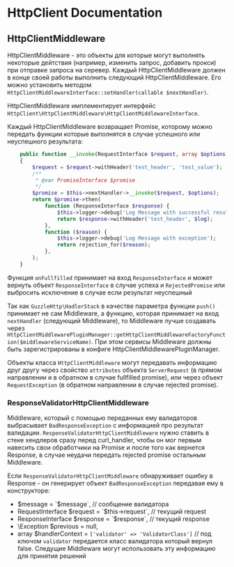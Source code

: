 # HttpClient Documentation

## HttpClientMiddleware
HttpClientMiddleware - это объекты для которые могут выполнять некоторые дейтствия 
(например, изменить запрос, добавить прокси) при отправке запроса на серевер.
Каждый HttpClientMiddleware должен в конце своей работы выполнить следующий HttpClientMiddleware.
Его можно установить методом `HttpClientMiddlewareInterface::setHandler(callable $nextHandler)`.

HttpClientMiddleware имплементирует интерфейс 
`HttpClient\HttpClientMiddleware\HttpClientMiddlewareInterface`.

Каждый HttpClientMiddleware возвращает Promise, которому можно передать функции которые 
выполнятся в случае успешного или неуспешного результата:

```php
    public function __invoke(RequestInterface $request, array $options): PromiseInterface
    {
        $request = $request->withHeader('test_header', 'test_value');
        /**
         * @var PromiseInterface $promise
         */
        $promise = $this->nextHandler->__invoke($request, $options);
        return $promise->then(
            function (ResponseInterface $response) {
                $this->logger->debug('Log Message with successful result');
                return $response->withHeader('test_header', $log);
            },
            function ($reason) {
                $this->logger->debug('Log Message with exception');
                return rejection_for($reason);
            },
        );
    }
```

Функция `onFullfilled` принимает на вход `ResponseInterface` и может вернуть объект `ResponseInterface`
в случае успеха и `RejectedPromise` или выбросить исключение в случае если результат неуспешный


Так как `GuzzleHttp\HadlerStack` в качестве параметра функции `push()` принимает не сам Middleware, а функцию, которая 
принимает на вход `nextHandler` (следующий Middleware), то Middleware лучше создавать через 
`HttpClientMiddlewarePluginManager::getHttpClientMiddlewareFactoryFunction($middlewareServiceName)`. При этом сервисы 
Middleware должны быть зарегистрированы в конфиге HttpClientMiddlewarePluginManager.

Объекты класса `HttpClientMiddleware` могут передавать информацию друг другу через свойство 
`attributes` объекта `ServerRequest` (в прямом направлении и в обратном в случае fullfilled promise),
 или через объект  `RequestException` (в обратном направлении в случае rejected promise).
 
### ResponseValidatorHttpClientMiddleware

Middleware, который с помощью переданных ему валидаторов выбрасывает `BadResponseException` 
с информацией про результат валидации. 
`ResponseValidatorHttpClientMiddleware` нужно ставить в стеке хендлеров
сразу перед curl_handler, чтобы он мог первым навесить свои обработчики на Promise и 
после того как вернется Response, в случае неудачи передать rejected promise остальным Middleware.

Если `ResponseValidatorHttpClientMiddleware` обнаруживает ошибку в Response - он 
генерирует объект `BadResponseException` передавая ему в конструкторе:
- $message = `$message`, // сообщение валидатора
- RequestInterface $request = `$this->request`, // текущий request
- ResponseInterface $response = `$response`, // текущий response
- \Exception $previous = null,
- array $handlerContext = `['validator' => 'ValidatorClass']` // под ключом `validator` 
    передается класс валидатора который вернул false. Следущие Middleware могут 
    использовать эту информацию для принятия решений
 
 
 
 

